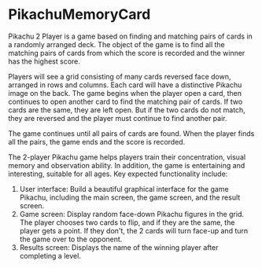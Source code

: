 # PikachuMemoryCard
Pikachu 2 Player is a game based on finding and matching pairs of cards in a randomly arranged deck. The object of the game is to find all the matching pairs of cards from which the score is recorded and the winner has the highest score.

Players will see a grid consisting of many cards reversed face down, arranged in rows and columns. Each card will have a distinctive Pikachu image on the back. The game begins when the player open a card, then continues to open another card to find the matching pair of cards. If two cards are the same, they are left open. But if the two cards do not match, they are reversed and the player must continue to find another pair.

The game continues until all pairs of cards are found. When the player finds all the pairs, the game ends and the score is recorded.

The 2-player Pikachu game helps players train their concentration, visual memory and observation ability. In addition, the game is entertaining and interesting, suitable for all ages. Key expected functionality include:

1. User interface: Build a beautiful graphical interface for the game Pikachu, including the main screen, the game screen, and the result screen.
2. Game screen: Display random face-down Pikachu figures in the grid. The player chooses two cards to flip, and if they are the same, the player gets a point. If they don't, the 2 cards will turn face-up and turn the game over to the opponent.
3. Results screen: Displays the name of the winning player after completing a level.
